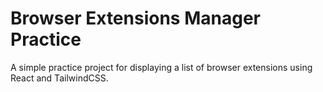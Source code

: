 # Browser Extensions Manager Practice

A simple practice project for displaying a list of browser extensions using React and TailwindCSS.
